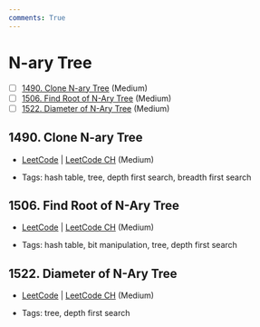 ```yaml
---
comments: True
---
```


# N-ary Tree

- [ ] [1490. Clone N-ary Tree](https://leetcode.cn/problems/clone-n-ary-tree/) (Medium)
- [ ] [1506. Find Root of N-Ary Tree](https://leetcode.cn/problems/find-root-of-n-ary-tree/) (Medium)
- [ ] [1522. Diameter of N-Ary Tree](https://leetcode.cn/problems/diameter-of-n-ary-tree/) (Medium)

## 1490. Clone N-ary Tree

-   [LeetCode](https://leetcode.com/problems/clone-n-ary-tree/) | [LeetCode CH](https://leetcode.cn/problems/clone-n-ary-tree/) (Medium)

-   Tags: hash table, tree, depth first search, breadth first search

## 1506. Find Root of N-Ary Tree

-   [LeetCode](https://leetcode.com/problems/find-root-of-n-ary-tree/) | [LeetCode CH](https://leetcode.cn/problems/find-root-of-n-ary-tree/) (Medium)

-   Tags: hash table, bit manipulation, tree, depth first search

## 1522. Diameter of N-Ary Tree

-   [LeetCode](https://leetcode.com/problems/diameter-of-n-ary-tree/) | [LeetCode CH](https://leetcode.cn/problems/diameter-of-n-ary-tree/) (Medium)

-   Tags: tree, depth first search
